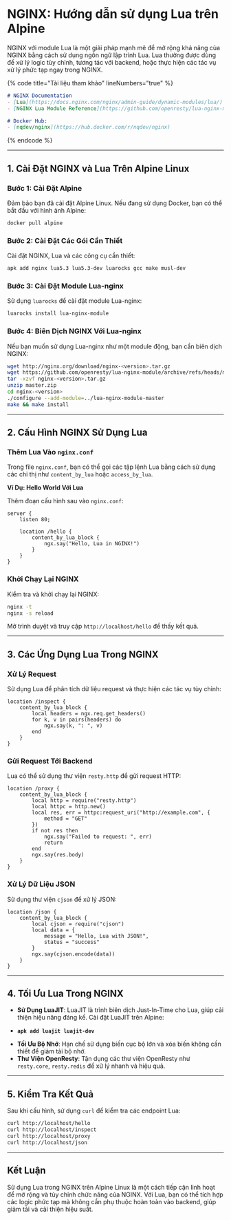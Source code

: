 # NGINX: Hướng dẫn sử dụng Lua trên Alpine

NGINX với module Lua là một giải pháp mạnh mẽ để mở rộng khả năng của NGINX bằng cách sử dụng ngôn ngữ lập trình Lua. Lua thường được dùng để xử lý logic tùy chỉnh, tương tác với backend, hoặc thực hiện các tác vụ xử lý phức tạp ngay trong NGINX.

{% code title="Tài liệu tham khảo" lineNumbers="true" %}
```markdown
# NGINX Documentation
- [Lua](https://docs.nginx.com/nginx/admin-guide/dynamic-modules/lua/)
- [NGINX Lua Module Reference](https://github.com/openresty/lua-nginx-module)

# Docker Hub:
- [nqdev/nginx](https://hub.docker.com/r/nqdev/nginx)
```
{% endcode %}

***

## **1. Cài Đặt NGINX và Lua Trên Alpine Linux**

### **Bước 1: Cài Đặt Alpine**

Đảm bảo bạn đã cài đặt Alpine Linux. Nếu đang sử dụng Docker, bạn có thể bắt đầu với hình ảnh Alpine:

```bash
docker pull alpine
```

### **Bước 2: Cài Đặt Các Gói Cần Thiết**

Cài đặt NGINX, Lua và các công cụ cần thiết:

```bash
apk add nginx lua5.3 lua5.3-dev luarocks gcc make musl-dev
```

### **Bước 3: Cài Đặt Module Lua-nginx**

Sử dụng `luarocks` để cài đặt module Lua-nginx:

```bash
luarocks install lua-nginx-module
```

### **Bước 4: Biên Dịch NGINX Với Lua-nginx**

Nếu bạn muốn sử dụng Lua-nginx như một module động, bạn cần biên dịch NGINX:

```bash
wget http://nginx.org/download/nginx-<version>.tar.gz
wget https://github.com/openresty/lua-nginx-module/archive/refs/heads/master.zip
tar -xzvf nginx-<version>.tar.gz
unzip master.zip
cd nginx-<version>
./configure --add-module=../lua-nginx-module-master
make && make install
```

***

## **2. Cấu Hình NGINX Sử Dụng Lua**

### **Thêm Lua Vào `nginx.conf`**

Trong file `nginx.conf`, bạn có thể gọi các tập lệnh Lua bằng cách sử dụng các chỉ thị như `content_by_lua` hoặc `access_by_lua`.

**Ví Dụ: Hello World Với Lua**

Thêm đoạn cấu hình sau vào `nginx.conf`:

```nginx
server {
    listen 80;

    location /hello {
        content_by_lua_block {
            ngx.say("Hello, Lua in NGINX!")
        }
    }
}
```

### **Khởi Chạy Lại NGINX**

Kiểm tra và khởi chạy lại NGINX:

```bash
nginx -t
nginx -s reload
```

Mở trình duyệt và truy cập `http://localhost/hello` để thấy kết quả.

***

## **3. Các Ứng Dụng Lua Trong NGINX**

### **Xử Lý Request**

Sử dụng Lua để phân tích dữ liệu request và thực hiện các tác vụ tùy chỉnh:

```nginx
location /inspect {
    content_by_lua_block {
        local headers = ngx.req.get_headers()
        for k, v in pairs(headers) do
            ngx.say(k, ": ", v)
        end
    }
}
```

### **Gửi Request Tới Backend**

Lua có thể sử dụng thư viện `resty.http` để gửi request HTTP:

```nginx
location /proxy {
    content_by_lua_block {
        local http = require("resty.http")
        local httpc = http.new()
        local res, err = httpc:request_uri("http://example.com", {
            method = "GET"
        })
        if not res then
            ngx.say("Failed to request: ", err)
            return
        end
        ngx.say(res.body)
    }
}
```

### **Xử Lý Dữ Liệu JSON**

Sử dụng thư viện `cjson` để xử lý JSON:

```nginx
location /json {
    content_by_lua_block {
        local cjson = require("cjson")
        local data = {
            message = "Hello, Lua with JSON!",
            status = "success"
        }
        ngx.say(cjson.encode(data))
    }
}
```

***

## **4. Tối Ưu Lua Trong NGINX**

* **Sử Dụng LuaJIT**: LuaJIT là trình biên dịch Just-In-Time cho Lua, giúp cải thiện hiệu năng đáng kể. Cài đặt LuaJIT trên Alpine:
* <pre class="language-bash"><code class="lang-bash"><strong>apk add luajit luajit-dev
  </strong></code></pre>
* **Tối Ưu Bộ Nhớ**: Hạn chế sử dụng biến cục bộ lớn và xóa biến không cần thiết để giảm tải bộ nhớ.
* **Thư Viện OpenResty**: Tận dụng các thư viện OpenResty như `resty.core`, `resty.redis` để xử lý nhanh và hiệu quả.

***

## **5. Kiểm Tra Kết Quả**

Sau khi cấu hình, sử dụng `curl` để kiểm tra các endpoint Lua:

```bash
curl http://localhost/hello
curl http://localhost/inspect
curl http://localhost/proxy
curl http://localhost/json
```

***

## Kết Luận

Sử dụng Lua trong NGINX trên Alpine Linux là một cách tiếp cận linh hoạt để mở rộng và tùy chỉnh chức năng của NGINX. Với Lua, bạn có thể tích hợp các logic phức tạp mà không cần phụ thuộc hoàn toàn vào backend, giúp giảm tải và cải thiện hiệu suất.
